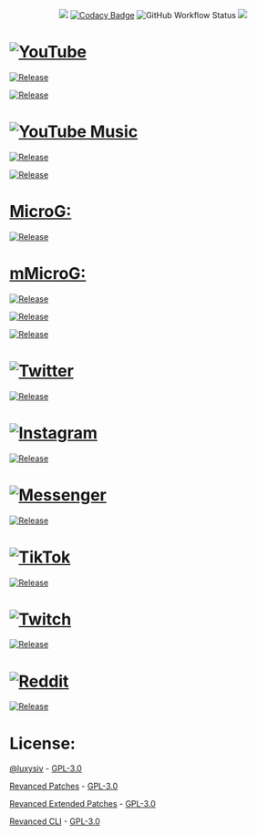 <div align="center">

[![](https://visitcount.itsvg.in/api?id=Fioren&label=Visitors&color=6&icon=5&pretty=true)](https://visitcount.itsvg.in)
[![Codacy Badge](https://app.codacy.com/project/badge/Grade/ea7a68dbfe8b4429ad8f84e49d3a4173)](https://app.codacy.com/gh/FiorenMas/Revanced-And-Revanced-Extended-Non-Root/dashboard?utm_source=gh&utm_medium=referral&utm_content=&utm_campaign=Badge_grade)
![GitHub Workflow Status](https://img.shields.io/github/actions/workflow/status/fiorenmas/Revanced-And-Revanced-Extended-Non-Root/patch.yml)
[![](https://img.shields.io/badge/Telegram-2CA5E0)](https://t.me/fioren374)
  
</div>

# [![YouTube](https://img.shields.io/badge/YouTube-%23FF0000.svg?style=for-the-badge&logo=YouTube&logoColor=white)](https://play.google.com/store/apps/details?id=com.google.android.youtube)

[![Release](https://img.shields.io/github/downloads/FiorenMas/Revanced-And-Revanced-Extended-Non-Root/all/total?label=Revanced%20Extended&style=for-the-badge)](https://github.com/FiorenMas/Revanced-And-Revanced-Extended-Non-Root/releases/download/all/youtube-revanced-extended.apk) 

[![Release](https://img.shields.io/github/downloads/FiorenMas/Revanced-And-Revanced-Extended-Non-Root/all/total?label=Revanced&style=for-the-badge)](https://github.com/FiorenMas/Revanced-And-Revanced-Extended-Non-Root/releases/download/all/youtube-revanced.apk)


# [![YouTube Music](https://img.shields.io/badge/YouTube_Music-FF0000?style=for-the-badge&logo=youtube-music&logoColor=white)](https://play.google.com/store/apps/details?id=com.google.android.apps.youtube.music)

[![Release](https://img.shields.io/github/downloads/FiorenMas/Revanced-And-Revanced-Extended-Non-Root/all/total?label=Revanced%20Extended&style=for-the-badge)](https://github.com/FiorenMas/Revanced-And-Revanced-Extended-Non-Root/releases/download/all/youtube-music-revanced-extended.apk) 

[![Release](https://img.shields.io/github/downloads/FiorenMas/Revanced-And-Revanced-Extended-Non-Root/all/total?label=Revanced&style=for-the-badge)](https://github.com/FiorenMas/Revanced-And-Revanced-Extended-Non-Root/releases/download/all/youtube-music-revanced.apk)


# [MicroG:](https://github.com/inotia00/VancedMicroG)

[![Release](https://img.shields.io/github/v/release/inotia00/vancedmicrog?label=All-arch&style=for-the-badge)](https://github.com/inotia00/VancedMicroG/releases/latest/download/microg.apk)

# [mMicroG:](https://github.com/inotia00/mMicroG/)
[![Release](https://img.shields.io/github/v/release/inotia00/vancedmicrog?label=All-arch&style=for-the-badge)](https://github.com/inotia00/mMicroG/releases/latest/download/microg.apk)

[![Release](https://img.shields.io/github/v/release/inotia00/vancedmicrog?label=arm64-v8a&style=for-the-badge)](https://github.com/inotia00/mMicroG/releases/latest/download/microg_arm64-v8a.apk)
  
[![Release](https://img.shields.io/github/v/release/inotia00/vancedmicrog?label=armeabi-v7a&style=for-the-badge)](https://github.com/inotia00/mMicroG/releases/latest/download/microg_armeabi-v7a.apk)


# [![Twitter](https://img.shields.io/badge/Twitter-%231DA1F2.svg?style=for-the-badge&logo=Twitter&logoColor=white)](https://play.google.com/store/apps/details?id=com.twitter.android)

[![Release](https://img.shields.io/github/downloads/FiorenMas/Revanced-And-Revanced-Extended-Non-Root/all/total?label=Revanced&style=for-the-badge)](https://github.com/FiorenMas/Revanced-And-Revanced-Extended-Non-Root/releases/download/all/twitter-revanced.apk)


# [![Instagram](https://img.shields.io/badge/Instagram-%23E4405F.svg?style=for-the-badge&logo=Instagram&logoColor=white)](https://play.google.com/store/apps/details?id=com.instagram.android)

[![Release](https://img.shields.io/github/downloads/FiorenMas/Revanced-And-Revanced-Extended-Non-Root/all/total?label=Revanced&style=for-the-badge)](https://github.com/FiorenMas/Revanced-And-Revanced-Extended-Non-Root/releases/download/all/instagram-revanced.apk)


# [![Messenger](https://img.shields.io/badge/Messenger-00B2FF?style=for-the-badge&logo=messenger&logoColor=white)](https://play.google.com/store/apps/details?id=com.facebook.orca)

[![Release](https://img.shields.io/github/downloads/FiorenMas/Revanced-And-Revanced-Extended-Non-Root/all/total?label=Revanced&style=for-the-badge)](https://github.com/FiorenMas/Revanced-And-Revanced-Extended-Non-Root/releases/download/all/messenger-revanced.apk)


# [![TikTok](https://img.shields.io/badge/TikTok-%23000000.svg?style=for-the-badge&logo=TikTok&logoColor=white)](https://play.google.com/store/apps/details?id=com.ss.android.ugc.trill)

[![Release](https://img.shields.io/github/downloads/FiorenMas/Revanced-And-Revanced-Extended-Non-Root/all/total?label=Revanced&style=for-the-badge)](https://github.com/FiorenMas/Revanced-And-Revanced-Extended-Non-Root/releases/download/all/tiktok-revanced.apk)


# [![Twitch](https://img.shields.io/badge/Twitch-%239146FF.svg?style=for-the-badge&logo=Twitch&logoColor=white)](https://play.google.com/store/apps/details?id=tv.twitch.android.app)

[![Release](https://img.shields.io/github/downloads/FiorenMas/Revanced-And-Revanced-Extended-Non-Root/all/total?label=Revanced&style=for-the-badge)](https://github.com/FiorenMas/Revanced-And-Revanced-Extended-Non-Root/releases/download/all/twitch-revanced.apk)


# [![Reddit](https://img.shields.io/badge/Reddit-%23FF4500.svg?style=for-the-badge&logo=Reddit&logoColor=white)](https://play.google.com/store/apps/details?id=com.reddit.frontpage)

[![Release](https://img.shields.io/github/downloads/FiorenMas/Revanced-And-Revanced-Extended-Non-Root/all/total?label=Revanced&style=for-the-badge)](https://github.com/FiorenMas/Revanced-And-Revanced-Extended-Non-Root/releases/download/all/reddit-revanced.apk)

# License:

[@luxysiv](https://github.com/luxysiv/yt-revanced-nonroot) - [GPL-3.0](https://github.com/luxysiv/revanced-nonroot/blob/main/LICENSE)

[Revanced Patches](https://github.com/revanced/revanced-patches) - [GPL-3.0](https://github.com/revanced/revanced-patches/blob/main/LICENSE)

[Revanced Extended Patches](https://github.com/inotia00/revanced-patches/tree/revanced-extended) - [GPL-3.0](https://github.com/inotia00/revanced-patches/blob/revanced-extended/LICENSE)

[Revanced CLI](https://github.com/revanced/revanced-cli) - [GPL-3.0](https://github.com/revanced/revanced-cli/blob/main/LICENSE)
